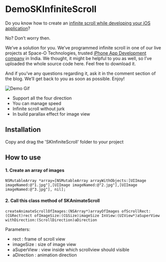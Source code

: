 # DemoSKInfiniteScroll

Do you know how to create an [infinite scroll while developing your iOS application](https://www.spaceotechnologies.com/create-infinite-scroll-ios-application/)?

No? Don’t worry then. 

We’ve a solution for you. We’ve programmed infinite scroll in one of our live projects at Space-O Technologies, trusted [iPhone App Development company](http://www.spaceotechnologies.com/iphone-app-development/) in India. We thought, it might be helpful to you as well, so I’ve uploaded the whole source code here. Feel free to download it. 

And if you’ve any questions regarding it, ask it in the comment section of the blog. We’ll get back to you as soon as possible. Enjoy! 


![Demo Gif](https://dl.dropboxusercontent.com/u/92255522/Xtra/Infinite%20scroll/mov.gif)

- Support all the four direction
- You can manage speed 
- Infinite scroll without jurk
- In build parallax effect for image view

## Installation
Copy and drag the 'SKInfiniteScroll' folder to your project

## How to use
#### 1. Create an array of images 

```objc
NSMutableArray *array=[NSMutableArray arrayWithObjects:[UIImage imageNamed:@"1.jpg"],[UIImage imageNamed:@"2.jpg"],[UIImage imageNamed:@"3.jpg"], nil];
```
#### 2. Call this class method of SKAnimateScroll

```objc
createAnimateScrollOfImages:(NSArray*)arrayOfImages ofScrollRect:(CGRect)rect ofImageSize:(CGSize)imageSize InView:(UIView*)aSuperView withDirection:(ScrollDirection)aDirection
```

Parameters:

   - rect : frame of scroll view
   - imageSize : size of image view
   - aSuperView : view inside which scrollview should visible
   - aDirection : animation direction 

